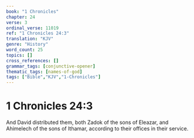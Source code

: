```yaml
---
book: "1 Chronicles"
chapter: 24
verse: 3
ordinal_verse: 11019
ref: "1 Chronicles 24:3"
translation: "KJV"
genre: "History"
word_count: 25
topics: []
cross_references: []
grammar_tags: [conjunctive-opener]
thematic_tags: [names-of-god]
tags: ["Bible","KJV","1-Chronicles"]
---
```


# 1 Chronicles 24:3

And David distributed them, both Zadok of the sons of Eleazar, and Ahimelech of the sons of Ithamar, according to their offices in their service.
